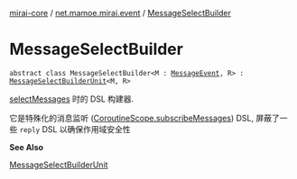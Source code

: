 [mirai-core](../index.md) / [net.mamoe.mirai.event](index.md) / [MessageSelectBuilder](./-message-select-builder.md)

# MessageSelectBuilder

`abstract class MessageSelectBuilder<M : `[`MessageEvent`](../net.mamoe.mirai.message/-message-event/index.md)`, R> : `[`MessageSelectBuilderUnit`](-message-select-builder-unit/index.md)`<M, R>`

[selectMessages](select-messages.md) 时的 DSL 构建器.

它是特殊化的消息监听 ([CoroutineScope.subscribeMessages](#)) DSL, 屏蔽了一些 `reply` DSL 以确保作用域安全性

**See Also**

[MessageSelectBuilderUnit](-message-select-builder-unit/index.md)

